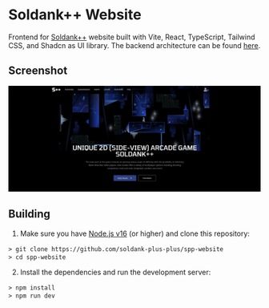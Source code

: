 # Soldank++ Website

Frontend for [Soldank++](https://github.com/soldank-plus-plus/soldank-plus-plus) website built with Vite, React, TypeScript, Tailwind CSS, and Shadcn as UI library.
The backend architecture can be found [here](https://github.com/soldank-plus-plus/spp-webstats).

## Screenshot

<img src="src/assets/backgrounds/homepage.png" alt="website" width="550"/>

## Building

1. Make sure you have [Node.js v16](https://nodejs.org/en/download) (or higher) and clone this repository:

```
> git clone https://github.com/soldank-plus-plus/spp-website
> cd spp-website
```

2. Install the dependencies and run the development server:

```
> npm install
> npm run dev
```
